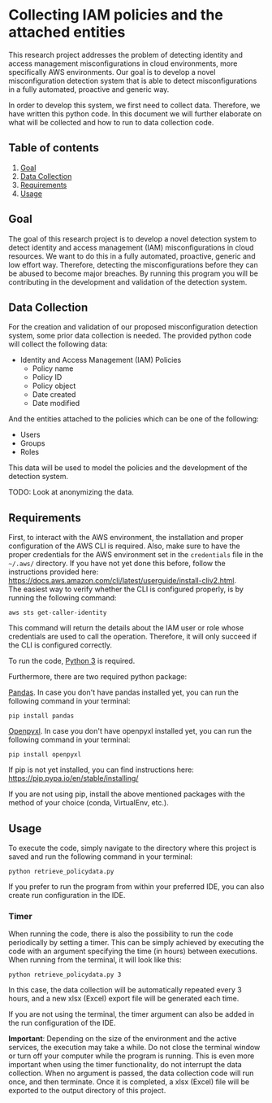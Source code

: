 # Collecting IAM policies and the attached entities

This research project addresses the problem of detecting identity and access management misconfigurations in cloud
environments, more specifically AWS environments. Our goal is to develop a novel misconfiguration detection system that
is able to detect misconfigurations in a fully automated, proactive and generic way.

In order to develop this system, we first need to collect data. Therefore, we have written this python code. In this
document we will further elaborate on what will be collected and how to run to data collection code.

## Table of contents

1. [Goal](#goal)
1. [Data Collection](#data)
2. [Requirements](#requirements)
3. [Usage](#usage)

## Goal

The goal of this research project is to develop a novel detection system to detect identity and access management (IAM)
misconfigurations in cloud resources. We want to do this in a fully automated, proactive, generic and low effort way.
Therefore, detecting the misconfigurations before they can be abused to become major breaches. By running this program
you will be contributing in the development and validation of the detection system.

## Data Collection <a name="data"></a>

For the creation and validation of our proposed misconfiguration detection system, some prior data collection is needed.
The provided python code will collect the following data:

- Identity and Access Management (IAM) Policies
    * Policy name
    * Policy ID
    * Policy object
    * Date created
    * Date modified

And the entities attached to the policies which can be one of the following:

- Users
- Groups
- Roles

This data will be used to model the policies and the development of the detection system.

TODO: Look at anonymizing the data.

## Requirements

First, to interact with the AWS environment, the installation and proper configuration of the AWS CLI is required. Also,
make sure to have the proper credentials for the AWS environment set in the ```credentials``` file in the ```~/.aws/```
directory. If you have not yet done this before, follow the instructions provided
here: https://docs.aws.amazon.com/cli/latest/userguide/install-cliv2.html.  
The easiest way to verify whether the CLI is configured properly, is by running the following command:

```
aws sts get-caller-identity
```

This command will return the details about the IAM user or role whose credentials are used to call the operation.
Therefore, it will only succeed if the CLI is configured correctly.

To run the code, [Python 3](https://www.python.org/) is required.

Furthermore, there are two required python package:

[Pandas](https://pandas.pydata.org/pandas-docs/stable/index.html). In case you don't have pandas installed yet, you can
run the following command in your terminal:

```
pip install pandas 
```

[Openpyxl](https://openpyxl.readthedocs.io/en/stable/). In case you don't have openpyxl installed yet, you can run the
following command in your terminal:

```
pip install openpyxl 
```

If pip is not yet installed, you can find instructions here: https://pip.pypa.io/en/stable/installing/

If you are not using pip, install the above mentioned packages with the method of your choice (conda, VirtualEnv, etc.).

## Usage

To execute the code, simply navigate to the directory where this project is saved and run the following command in your
terminal:

```
python retrieve_policydata.py
```

If you prefer to run the program from within your preferred IDE, you can also create run configuration in the IDE.

### Timer

When running the code, there is also the possibility to run the code periodically by setting a timer. This can be simply
achieved by executing the code with an argument specifying the time (in hours) between executions. When running from the
terminal, it will look like this:

```
python retrieve_policydata.py 3
```

In this case, the data collection will be automatically repeated every 3 hours, and a new xlsx (Excel) export file will
be generated each time.

If you are not using the terminal, the timer argument can also be added in the run configuration of the IDE.

**Important**:
Depending on the size of the environment and the active services, the execution may take a while. Do not close the
terminal window or turn off your computer while the program is running. This is even more important when using the timer
functionality, do not interrupt the data collection. When no argument is passed, the data collection code will run once,
and then terminate. Once it is completed, a xlsx (Excel) file will be exported to the output directory of this project.  
